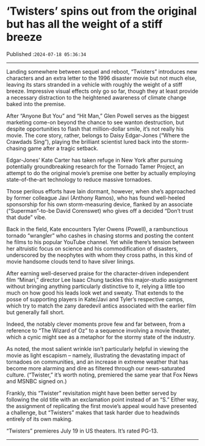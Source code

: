 # ‘Twisters’ spins out from the original but has all the weight of a stiff breeze

Published :`2024-07-18 05:36:34`

---

Landing somewhere between sequel and reboot, “Twisters” introduces new characters and an extra letter to the 1996 disaster movie but not much else, leaving its stars stranded in a vehicle with roughly the weight of a stiff breeze. Impressive visual effects only go so far, though they at least provide a necessary distraction to the heightened awareness of climate change baked into the premise.

After “Anyone But You” and “Hit Man,” Glen Powell serves as the biggest marketing come-on beyond the chance to see wanton destruction, but despite opportunities to flash that million-dollar smile, it’s not really his movie. The core story, rather, belongs to Daisy Edgar-Jones (“Where the Crawdads Sing”), playing the brilliant scientist lured back into the storm-chasing game after a tragic setback.

Edgar-Jones’ Kate Carter has taken refuge in New York after pursuing potentially groundbreaking research for the Tornado Tamer Project, an attempt to do the original movie’s premise one better by actually employing state-of-the-art technology to reduce massive tornadoes.

Those perilous efforts have lain dormant, however, when she’s approached by former colleague Javi (Anthony Ramos), who has found well-heeled sponsorship for his own storm-measuring device, flanked by an associate (“Superman”-to-be David Corenswet) who gives off a decided “Don’t trust that dude” vibe.

Back in the field, Kate encounters Tyler Owens (Powell), a rambunctious tornado “wrangler” who cashes in chasing storms and posting the content he films to his popular YouTube channel. Yet while there’s tension between her altruistic focus on science and his commodification of disasters, underscored by the neophytes with whom they cross paths, in this kind of movie handsome clouds tend to have silver linings.

After earning well-deserved praise for the character-driven independent film “Minari,” director Lee Isaac Chung tackles this major-studio assignment without bringing anything particularly distinctive to it, relying a little too much on how good his leads look wet and sweaty. That extends to the posse of supporting players in Kate/Javi and Tyler’s respective camps, which try to match the zany daredevil antics associated with the earlier film but generally fall short.

Indeed, the notably clever moments prove few and far between, from a reference to “The Wizard of Oz” to a sequence involving a movie theater, which a cynic might see as a metaphor for the stormy state of the industry.

As noted, the most salient wrinkle isn’t particularly helpful in viewing the movie as light escapism – namely, illustrating the devastating impact of tornadoes on communities, and an increase in extreme weather that has become more alarming and dire as filtered through our news-saturated culture. (“Twister,” it’s worth noting, premiered the same year that Fox News and MSNBC signed on.)

Frankly, this “Twister” revisitation might have been better served by following the old title with an exclamation point instead of an “S.” Either way, the assignment of replicating the first movie’s appeal would have presented a challenge, but “Twisters” makes that task harder due to headwinds entirely of its own making.

“Twisters” premieres July 19 in US theaters. It’s rated PG-13.

---

